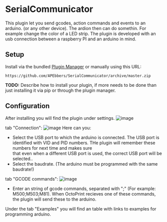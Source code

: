 # SerialCommunicator

This plugin let you send gcodes, action commands and events to an arduino. (or any other device). The ardion then can do somethin. For example change the color of a LED strip.
The plugin is developed with an usb connection between a raspberry PI and an arduino in mind.

## Setup

Install via the bundled [Plugin Manager](https://docs.octoprint.org/en/master/bundledplugins/pluginmanager.html)
or manually using this URL:

    https://github.com/APEbbers/SerialCommunicator/archive/master.zip

**TODO:** Describe how to install your plugin, if more needs to be done than just installing it via pip or through
the plugin manager.

## Configuration

After installing you will find the plugin under settings. 
![image](https://user-images.githubusercontent.com/10145631/149208425-6e7094f9-438e-4253-b0da-7aafb2dcea9c.png)

tab "Connection":
![image](https://user-images.githubusercontent.com/10145631/149208805-e00c5211-9ac5-4df7-8f69-cc0943821694.png)
Here can you:
- Select the USB port to which the arduino is connected. The USB port is identified with VID and PID numbers. THe plugin will remember these numbers for next time and makes sure   
  that even when a different USB port is used, the correct USB port will be selected..
- Select the baudrate. (The arduino must be programmed with the same baudrate!)

tab "GCODE commands":
![image](https://user-images.githubusercontent.com/10145631/149210588-12df9e0b-8f40-464a-908e-31e2743130aa.png)
- Enter an string of gcode commands, separated with ";" (For example: M500;M503;M81). When OctoPrint recieves one of these commands, the plugin will send these to the arduino.

Under the tab "Examples" you will find an table with links to examples for programming arduino.

